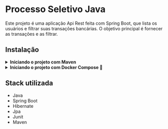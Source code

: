 # Processo Seletivo Java

Este projeto é uma aplicação Api Rest feita com Spring Boot, que lista os usuários e filtrar suas transações bancárias. O objetivo principal é fornecer as transações e as filtrar.

## Instalação

<details>
    <summary>
        <b>
            Iniciando o projeto com Maven
        </b>
    </summary>
    <br>

1. Clonando o Projeto do GitHub

```bash
  git clone git@github.com:Pedro0505/PS-Java-React.git

  cd PS-Java-React-Front
```

1. Clonando o Projeto do GitHub

```bash
  git clone git@github.com:Pedro0505/PS-Java-React.git

  cd PS-Java-React-Front
```

2. Fazendo o build do projeto

```bash
  # Para linux
  ./mvnw clean package

  # Para windows
  .\mvnw clean package
```

3. Iniciando o projeto

```bash
  java -jar <...caminhoParaSeuJar>
```

<br>

</details>

<details>
    <summary>
        <b>
            Iniciando o projeto com Docker Compose 🐳
        </b>
    </summary>
    <br>

  ***⚠️ Para garantir um bom funcionamento é necessário que tenha instalado o docker e o docker-compose nas versões 20.10.16 e 1.29 ou superior respectivamente***
    
<br>

1. Clonando o Projeto do GitHub

```bash
  git clone git@github.com:Pedro0505/PS-Java-React.git

  cd PS-Java-React-Front
```

2. Suba os containers

```bash
  docker-compose -f docker-compose.dev.yml up --build -d
```

3. Quando o processo dos containers estiver acabado acesse a aplicação usando o seguinte endereço

```bash
  http://localhost:3000
```

4. Para derrubar os containers

```bash
  docker-compose -f docker-compose.dev.yml down --rmi all --volumes --remove-orphans
```

<br>

</details>

## Stack utilizada

- Java
- Spring Boot
- Hibernate
- Jpa
- Junit
- Maven
